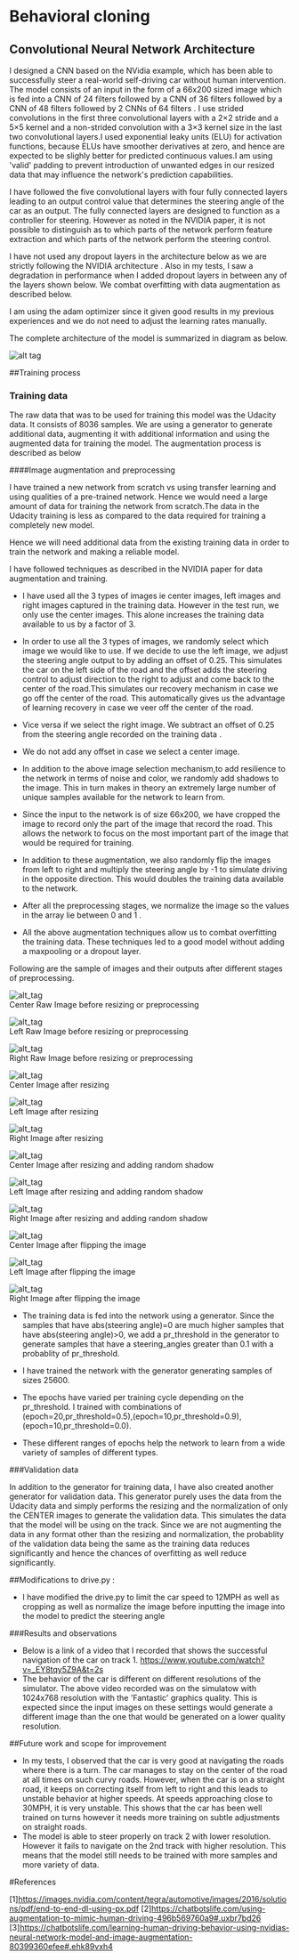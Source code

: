 # Behavioral cloning

## Convolutional Neural Network Architecture

I designed a CNN based on the NVidia example, which has been able to successfully steer a real-world self-driving car without human intervention. The model consists of an input in the form of a 66x200 sized image which is fed into a CNN of 24 filters followed by a CNN of 36 filters followed by a CNN of 48 filters followed by 2 CNNs of 64 filters . I use strided convolutions in the first three convolutional layers with a 2×2 stride and a 5×5 kernel and a non-strided convolution with a 3×3 kernel size in the last two convolutional layers.I used exponential leaky units (ELU) for activation functions, because ELUs have smoother derivatives at zero, and hence are expected to be slighly better for predicted continuous values.I am using 'valid' padding to prevent introduction of unwanted edges in our resized data that may influence the network's prediction capabilities.

I have followed the five convolutional layers with four fully connected layers leading to an output control value that determines the steering angle of the car as an output. The fully connected layers are designed to function as a controller for steering. However as noted in the NVIDIA paper, it is not possible to distinguish as to which parts of the network perform feature extraction and which parts of the network perform the steering control.

I have not used any dropout layers in the architecture below as we are strictly following the NVIDIA architecture . Also in my tests, I saw a degradation in performance when I added dropout layers in between any of the layers shown below. We combat overfitting with data augmentation as described below. 

I am using the adam optimizer since it given good results in my previous experiences and we do not need to adjust the learning rates manually. 

The complete architecture of the model is summarized in diagram as below.

![alt tag](nvidia_arch_diagram.png)


##Training process

### Training data 

The raw data that was to be used for training this model was the Udacity data. It consists of 8036 samples. We are using a generator to generate additional data, augmenting it with additional information and using the augmented data for training the model. The augmentation process is described as below

####Image augmentation and preprocessing

I have trained a new network from scratch vs using transfer learning and using qualities of a pre-trained network. Hence we would need a large amount of data for training the network from scratch.The data in the Udacity training is less as compared to the data required for training a completely new model.

Hence we will need additional data from the existing training data in order to train the network and making a reliable model. 

I have followed techniques as described in the NVIDIA paper for data augmentation and training. 

* I have used all the 3 types of images ie center images, left images and right images captured in the training data. However in the test run, we only use the center images. This alone increases the training data available to us by a factor of 3. 

* In order to use all the 3 types of images, we randomly select which image we would like to use. If we decide to use the left image, we adjust the steering angle output to by adding an offset of 0.25. This simulates the car on the left side of the road and the offset adds the steering control to adjust direction to the right to adjust and come back to the center of the road.This simulates our recovery mechanism in case we go off the center of the road. This automatically gives us the advantage of learning recovery in case we veer off the center of the road.

* Vice versa if we select the right image. We subtract an offset of 0.25 from the steering angle recorded on the training data . 

* We do not add any offset in case we select a center image. 

* In addition to the above image selection mechanism,to add resilience to the network in terms of noise and color, we randomly add shadows to the image. This in turn makes in theory an extremely large number of unique samples available for the network to learn from. 

* Since the input to the network is of size 66x200, we have cropped the image to record only the part of the image that record the road. This allows the network to focus on the most important part of the image that would be required for training.

* In addition to these augmentation, we also randomly flip the images from left to right and multiply the steering angle by -1 to simulate driving in the opposite direction. This would doubles the training data available to the network.

* After all the preprocessing stages, we normalize the image so the values in the array lie between 0 and 1 . 

* All the above augmentation techniques allow us to combat overfitting the training data. These techniques led to a good model without adding a maxpooling or a dropout layer. 

Following are the sample of images and their outputs after different stages of preprocessing.

![alt_tag](center_image.jpg) <br>
    Center Raw Image before resizing or preprocessing 


![alt_tag](left_image.jpg) <br>
    Left Raw Image before resizing or preprocessing 


![alt_tag](right_image.jpg)<br>
    Right Raw Image before resizing or preprocessing 


![alt_tag](center_image_resized.jpg) <br>
    Center Image after resizing


![alt_tag](left_image_resized.jpg) <br>
    Left Image after resizing 


![alt_tag](right_image_resized.jpg)<br>
    Right Image after resizing


![alt_tag](center_image_random_shadow.jpg) <br>
    Center Image after resizing and adding random shadow 
     

![alt_tag](left_image_random_shadow.jpg) <br>
    Left Image after resizing and adding random shadow 
    

![alt_tag](right_image_random_shadow.jpg)<br>
    Right Image after resizing and adding random shadow 
    

![alt_tag](center_image_flipped.jpg) <br>
    Center Image after flipping the image
     

![alt_tag](left_image_flipped.jpg) <br>
    Left Image after flipping the image
    

![alt_tag](right_image_flipped.jpg)<br>
    Right Image after flipping the image

* The training data is fed into the network using a generator. Since the samples that have abs(steering angle)=0 are much higher samples that have abs(steering angle)>0, we add a pr_threshold in the generator to generate samples that have a steering_angles greater than 0.1 with a probablity of pr_threshold.

* I have trained the network with the generator generating samples of sizes 25600. 
* The epochs have varied per training cycle depending on the pr_threshold. I trained with combinations of (epoch=20,pr_threshold=0.5),(epoch=10,pr_threshold=0.9),(epoch=10,pr_threshold=0.0). 
* These different ranges of epochs help the network to learn from a wide variety of samples of different types.

###Validation data

In addition to the generator for training data, I have also created another generator for validation data. This generator purely uses the data from the Udacity data and simply performs the resizing and the normalization of only the CENTER images to generate the validation data. This simulates the data that the model will be using on the track. Since we are not augmenting the data in any format other than the resizing and normalization, the probablity of the validation data being the same as the training data reduces significantly and hence the chances of overfitting as well reduce significantly.

##Modifications to drive.py : 

* I have modified the drive.py to limit the car speed to 12MPH as well as cropping as well as normalize the image before inputting the image into the model to predict the steering angle

###Results and observations
* Below is a link of a video that I recorded that shows the successful navigation of the car on track 1. 
 https://www.youtube.com/watch?v=_EY8tqy5Z9A&t=2s
* The behavior of the car is different on different resolutions of the simulator. The above video recorded was on the simulatow with 1024x768 resolution with the 'Fantastic' graphics quality. This is expected since the input images on these settings would generate a different image than the one that would be generated on a lower quality resolution.

##Future work and scope for improvement

* In my tests, I observed that the car is very good at navigating the roads where there is a turn. The car manages to stay on the center of the road at all times on such curvy roads. However, when the car is on a straight road, it keeps on correcting itself from left to right and this leads to unstable behavior at higher speeds. At speeds approaching close to 30MPH, it is very unstable. This shows that the car has been well trained on turns however it needs more training on subtle adjustments on straight roads.
* The model is able to steer properly on track 2 with lower resolution. However it fails to navigate on the 2nd track with higher resolution. This means that the model still needs to be trained with more samples and more variety of data. 

#References

[1]https://images.nvidia.com/content/tegra/automotive/images/2016/solutions/pdf/end-to-end-dl-using-px.pdf
[2]https://chatbotslife.com/using-augmentation-to-mimic-human-driving-496b569760a9#.uxbr7bd26
[3]https://chatbotslife.com/learning-human-driving-behavior-using-nvidias-neural-network-model-and-image-augmentation-80399360efee#.ehk89vxh4